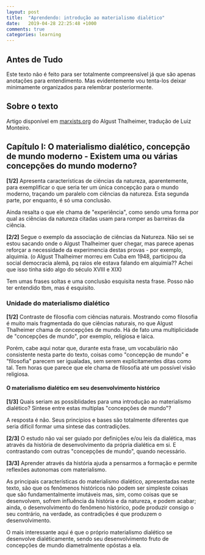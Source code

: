 ```yaml
---
layout: post
title:  "Aprendendo: introdução ao materialismo dialético"
date:   2019-04-28 22:25:48 +1000
comments: true
categories: learning
---
```


## Antes de Tudo

Este texto não é feito para ser totalmente compreensível já que são apenas
anotações para entendimento. Mas evidentemente vou tenta-los deixar minimamente
organizados para relembrar posteriormente.

## Sobre o texto

Artigo disponível em
[marxists.org](https://www.marxists.org/portugues/thalheimer/1928/materialismo/Introducao-ao-Materialismo-Dialetico.pdf)
do Algust Thalheimer, tradução de Luiz Monteiro.

## Capítulo I: O materialismo dialético, concepção de mundo moderno - Existem uma ou várias concepções do mundo moderno?

**[1/2]** Apresenta características de ciências da natureza, aparentemente, para
exemplificar o que seria ter um única concepção para o mundo moderno, traçando
um paralelo com ciências da natureza. Esta segunda parte, por enquanto, é só uma
conclusão.

Ainda resalta o que ele chama de "experiência", como sendo uma forma por qual as
ciências da natureza citadas usam para romper as barreiras da ciência.

**[2/2]** Segue o exemplo da associação de ciências da Natureza. Não sei se estou
sacando onde o Algust Thalheimer quer chegar, mas parece apenas reforçar a
necessidade da experimencia destas provas - por exemplo, alquimia. (o Algust
Thalheimer morreu em Cuba em 1948, participou da social democracia alemã, pq
raios ele estava falando em alquimia?? Achei que isso tinha sido algo do século
XVIII e XIX)

Tem umas frases soltas e uma conclusão esquisita nesta frase. Posso não ter
entendido tbm, mas é esquisito.

### Unidade do materialismo dialético

**[1/2]** Contraste de filosofia com ciências naturais. Mostrando como filosofia
é muito mais fragmentada do que ciências naturais, no que Algust Thalheimer
chama de concepções de mundo. Há de fato uma multiplicidade de "concepções de
mundo", por exemplo, religiosa e laica.

Porém, cabe aqui notar que, durante esta frase, um vocabulário não consistente
nesta parte do texto, coisas como "concepção de mundo" e "filosofia" parecem ser
igualadas, sem serem explicitamentes ditas como tal. Tem horas que parece que
ele chama de filosofia até um possível visão religiosa.

#### O materialismo dialético em seu desenvolvimento histórico

**[1/3]** Quais seriam as possiblidades para uma introdução ao materialismo
dialético? Sintese entre estas multiplas "concepções de mundo"?

A resposta é não. Seus principios e bases são totalmente diferentes que seria
difícil formar uma sintese das contradições.

**[2/3]** O estudo não vai ser guiado por definições e/ou leis da dialética, mas
através da história de desenvolvimento da própria dialética em si. E
contrastando com outras "concepções de mundo", quando necessário.

**[3/3]** Aprender através da história ajuda a pensarmos a formação e permite
reflexões autonomas com materialismo.

As principais características do materialismo dialético, apresentadas neste
texto, são que os fenômenos históricos não podem ser simpleste coisas que são
fundamentalmente imutáveis mas, sim, como coisas que se desenvolvem, sofrem
influência da história e da natureza, e podem acabar; ainda, o desenvolvimento
do fenômeno histórico, pode produzir consigo o seu contrário, na verdade, as
contradições é que produzem o desenvolvimento.

O mais interessante aqui é que o próprio materialismo dialético se desenvolve
dialéticamente, sendo seu desenvolvimento fruto de concepções de mundo
diametralmente opóstas a ela.
